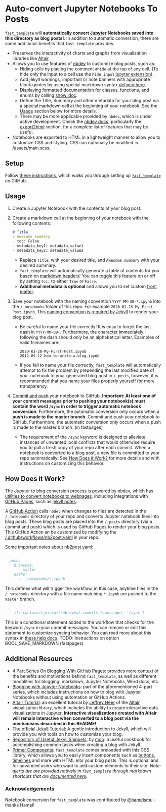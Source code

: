 # Auto-convert Jupyter Notebooks To Posts

[`fast_template`](https://www.fast.ai/2020/01/16/fast_template/) will **automatically convert [Jupyter](https://jupyter.org/) Notebooks saved into this directory as blog posts!**.  In addition to automatic conversion, there are some additional benefits that `fast_template` provides:

- Preserves the interactivity of charts and graphs from visualization libraries like [Altair](https://altair-viz.github.io/).  
- Allows you to use features of [nbdev](https://nbdev.fast.ai/) to customize blog posts, such as:
    - Hiding cells by placing the comment `#hide` at the top of any cell.  (To hide only the input to a cell use the `hide input` [jupyter extension](https://github.com/ipython-contrib/jupyter_contrib_nbextensions)).
    - Add jekyll warnings, important or note banners with appropriate block quotes by using special markdown syntax [defined here](https://nbdev.fast.ai/export2html/#add_jekyll_notes).
    - Displaying formatted documentation for classes, functions, and enums by calling [show_doc](https://nbdev.fast.ai/showdoc/#show_doc).
    - Define the Title, Summary and other metadata for your blog post via a special markdown cell at the beginning of your notebook.  See the [Usage](#Usage) section below for more details.
    - There may be more applicable provided by `nbdev`, which is under active development.  Check the [nbdev docs](https://nbdev.fast.ai/), particularly the [export2html](https://nbdev.fast.ai/export2html/) section, for a complete list of features that may be useful.
- Notebooks are exported to HTML in a lightweight manner to allow you to customize CSS and styling.  CSS can optionally be modified in [/assets/main.scss](/assets/main.scss).

## Setup

Follow [these instructions](https://www.fast.ai/2020/01/16/fast_template/), which walks you through setting up [`fast_template`](https://github.com/fastai/fast_template) on GitHub.

## Usage

1. Create a Jupyter Notebook with the contents of your blog post.
2. Create a markdown cell at the beginning of your notebook with the following contents:

    ```markdown
    # Title
    > Awesome summary
    - toc: False
    - metadata_key1: metadata_value1
    - metadata_key2: metadata_value2
    ```

    - Replace `Title`, with your desired title, and `Awesome summary` with your desired summary. 
    - `fast_template` will automatically generate a table of contents for you based on [markdown headers](https://guides.github.com/features/mastering-markdown/)!  You can toggle this feature on or off by setting `toc:` to either `True` or `False`.
    - **Additional metadata is optional** and allows you to set custom [front matter](https://jekyllrb.com/docs/front-matter/).

3. Save your notebook with the naming convention `YYYY-MM-DD-*.ipynb` into the `/_notebooks` folder of this repo.  For example `2020-01-28-My-First-Post.ipynb`.  This [naming convention is required by Jekyll](https://jekyllrb.com/docs/posts/) to render your blog post.
    - Be careful to name your file correctly!  It is easy to forget the last dash in `YYYY-MM-DD-`. Furthermore, the character immediately following the dash should only be an alphabetical letter.  Examples of valid filenames are:

        ```shell
        2020-01-28-My-First-Post.ipynb
        2012-09-12-how-to-write-a-blog.ipynb
        ```

    - If you fail to name your file correctly, `fast_template` will automatically attempt to fix the problem by prepending the last modified date of your notebook to your generated blog post in `/_posts`, however, it is recommended that you name your files properly yourself for more transparency.

4. [Commit and push](https://help.github.com/en/github/managing-files-in-a-repository/adding-a-file-to-a-repository-using-the-command-line) your notebook to GitHub.  **Important: At least one of your commit messages prior to pushing your notebook(s) must contain the word `/sync` in order to trigger automatic notebook conversion.**  Furthermore, the automatic conversion only occurs when a **push is made to the master branch**.
Commit and push your notebook to GitHub. Furthermore, the automatic conversion only occurs when a push is made to the master branch. (in fastpages)
    - The requirement of the `/sync` keyword is designed to alleviate instances of unwanted local conflicts that would otherwise require you to pull a fresh copy of your repo after each commit. When a notebook is converted to a blog post, a new file is committed to your repo automatically. See [How Does it Work?](#How-Does-it-Work) for more details and with instructions on customizing this behavior.

## How Does it Work?

The Jupyter to blog conversion process is powered by [nbdev](https://github.com/fastai/nbdev), which has [utilities to convert notebooks to webpages](https://nbdev.fast.ai/export2html/), including integrations with [GitHub Pages](https://pages.github.com/), such as [jekyll notes](https://nbdev.fast.ai/export2html/#add_jekyll_notes).  

A [GitHub Action](https://github.com/features/actions) calls `nbdev` when changes to files are detected in the `/_notebooks` directory of your repo and converts Jupyter notebook files into blog posts.  These blog posts are placed into the `/_posts` directory (via a commit and push) which is used by GitHub Pages to render your blog posts.  This GitHub Action an be customized by modifying the [/.github/workflows/nb2post.yaml](/.github/workflows/nb2post.yaml) in your repo.  

Some important notes about [nb2post.yaml](/.github/workflows/nb2post.yaml):

```yaml
...
  push:
    branches:
      - master 
    paths:
      - '_notebooks/*.ipynb'
```

This defines what will trigger the workflow, in this case, anytime files in the `/_notebooks` directory with a file name matching `*.ipynb` are pushed to the `master` branch.

``` yaml
...
    if: contains(join(github.event.commits.*.message), '/sync')
```

This is a conditional statement added to the workflow that checks for the keyword `/sync` in your commit messages.  You can remove or edit this statement to customize syncing behavior. You can read more about this syntax in [these help docs](https://help.github.com/en/actions/automating-your-workflow-with-github-actions/contexts-and-expression-syntax-for-github-actions).
TODO: Instructions on option BOOL_SAVE_MARKDOWN (fastpages)

## Additional Resources

- [4 Part Series On Blogging With GitHub Pages](https://www.fast.ai/2020/01/20/blog_overview/): provides more context of the benefits and motivations behind `fast_template`, as well as different modalities for blogging: markdown, Jupyter Notebooks, Word docs, etc.
- [Blogging with Jupyter Notebooks](https://www.fast.ai/2020/01/20/nb2md/): part of the aforementioned 4-part series, which includes instructions on how to blog with Jupyter Notebooks without using automation or GitHub Actions.
- [Altair Tutorial](https://github.com/uwdata/visualization-curriculum): an excellent tutorial by [Jeffrey Heer](https://github.com/jheer) of the [Altair](https://altair-viz.github.io/) visualization library, which includes the ability to create interactive data visualizations in Jupyter.  **Interactive visualizations created with Altair will remain interactive when converted to a blog post via the mechanisms described in this README!**
- [The official Jekyll Tutorial](https://jekyllrb.com/docs/step-by-step/01-setup/): A gentle introduction to Jekyll, which will provide you with tools on how to customize your blog.
- [Repository of Useful Jekyll Snippets](https://github.com/mdo/jekyll-snippets), by [mdo](https://github.com/mdo): a useful cookbook for accomplishing common tasks when creating a blog with Jekyll.
- [Primer Components](https://primer.style/css/components): `fast_template` comes preloaded with this CSS library, which allows you to easily insert components such as [buttons](https://primer.style/css/components/buttons), [timelines](https://primer.style/css/components/timeline) and more with HTML into your blog posts.  This is optional and for advanced users who want to add custom elements to their site.  _Note: [alerts](https://primer.style/css/components/alerts) are are provided natively in `fast_template` through markdown shortcuts that are [documented here](https://nbdev.fast.ai/export2html/#add_jekyll_notes)_.

### Acknowledgements

Notebook conversion for `fast_template` was contributed by [@hamelsmu](https://github.com/hamelsmu) - thanks Hamel!

